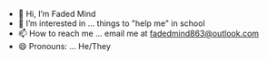 - 👋 Hi, I’m Faded Mind
- 👀 I’m interested in ... things to "help me" in school
- 📫 How to reach me ... email me at fadedmind863@outlook.com
- 😄 Pronouns: ... He/They
